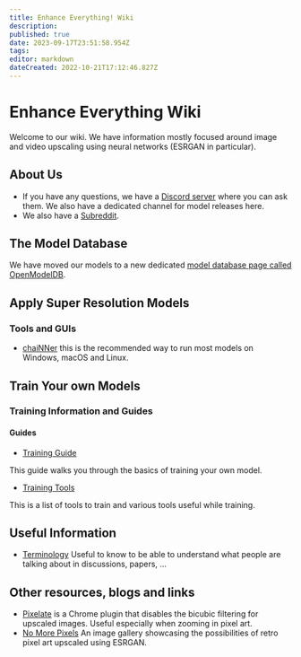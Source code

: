```yaml
---
title: Enhance Everything! Wiki
description: 
published: true
date: 2023-09-17T23:51:58.954Z
tags: 
editor: markdown
dateCreated: 2022-10-21T17:12:46.827Z
---
```


# Enhance Everything Wiki

Welcome to our wiki. We have information mostly focused around image and
video upscaling using neural networks (ESRGAN in particular).

## About Us

- If you have any questions, we have a [Discord
  server](https://discord.gg/cpAUpDK) where you can ask them. We also
  have a dedicated channel for model releases here.
- We also have a [Subreddit](https://www.reddit.com/r/GameUpscale/).

## The Model Database

We have moved our models to a new dedicated [model database page called
OpenModelDB](https://openmodeldb.info/).

## Apply Super Resolution Models

### Tools and GUIs

- [chaiNNer](https://github.com/chaiNNer-org/chaiNNer) this is the
  recommended way to run most models on Windows, macOS and Linux.

## Train Your own Models

### Training Information and Guides

#### Guides

- [Training Guide](/training-guide)

This guide walks you through the basics of training your own model.

- [Training Tools](/training-tools)

This is a list of tools to train and various tools useful while training.

## Useful Information

- [Terminology](/terminology)
Useful to know to be able to understand what people are talking about in discussions, papers, ...

## Other resources, blogs and links

- [Pixelate](https://chrome.google.com/webstore/detail/pixelate/ffmgnhmbppbhmhnehfjelgnbcbaehofe/related?hl=en-GB)
  is a Chrome plugin that disables the bicubic filtering for upscaled
  images. Useful especially when zooming in pixel art.
- [No More Pixels](https://nomorepixels.tumblr.com/) An image gallery
  showcasing the possibilities of retro pixel art upscaled using ESRGAN.